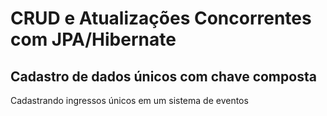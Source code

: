 # CRUD e Atualizações Concorrentes com JPA/Hibernate

## Cadastro de dados únicos com chave composta

Cadastrando ingressos únicos em um sistema de eventos
